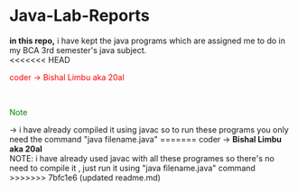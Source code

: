 # Java-Lab-Reports
<b>in this repo,</b> i have kept the java programs which are assigned me to do in my BCA 3rd semester's java subject.
<br>
<<<<<<< HEAD
<p style="color:red">coder -> <strrong>Bishal Limbu aka 20al</strong></p>
<br>
<p style="color: green">Note</p> -> i have already compiled it using javac so to run these programs you only need the command "java filename.java"
=======
coder -> <strong>Bishal Limbu aka 20al</strong>
<br>
NOTE: i have already used javac with all these programes so there's no need to compile it , just run it using "java filename.java" command
>>>>>>> 7bfc1e6 (updated readme.md)

